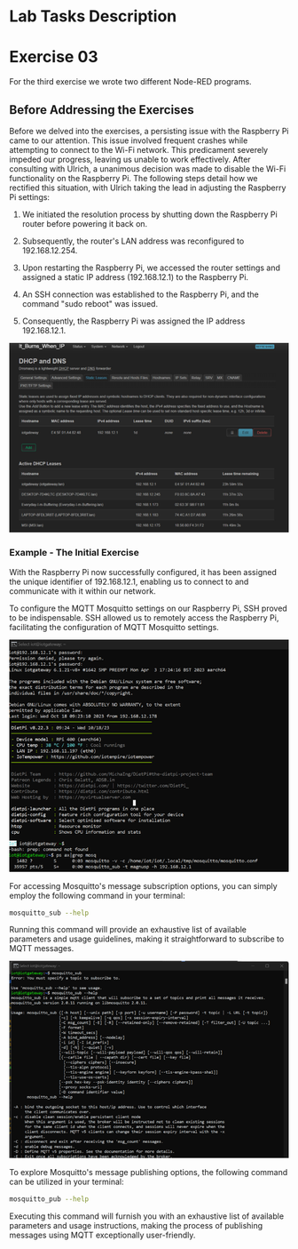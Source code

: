 # Lab Tasks Description

# Exercise 03

For the third exercise we wrote two different Node-RED programs.

## Before Addressing the Exercises

Before we delved into the exercises, a persisting issue with the Raspberry Pi came to our attention. This issue involved frequent crashes while attempting to connect to the Wi-Fi network. This predicament severely impeded our progress, leaving us unable to work effectively. After consulting with Ulrich, a unanimous decision was made to disable the Wi-Fi functionality on the Raspberry Pi. The following steps detail how we rectified this situation, with Ulrich taking the lead in adjusting the Raspberry Pi settings:

1. We initiated the resolution process by shutting down the Raspberry Pi router before powering it back on.

2. Subsequently, the router's LAN address was reconfigured to 192.168.12.254.

3. Upon restarting the Raspberry Pi, we accessed the router settings and assigned a static IP address (192.168.12.1) to the Raspberry Pi.

4. An SSH connection was established to the Raspberry Pi, and the command "sudo reboot" was issued.

5. Consequently, the Raspberry Pi was assigned the IP address 192.168.12.1.

![Raspberry Pi Fix](../../pictures/activity03/raspberrypi_fix.png)

### Example - The Initial Exercise

With the Raspberry Pi now successfully configured, it has been assigned the unique identifier of 192.168.12.1, enabling us to connect to and communicate with it within our network.

To configure the MQTT Mosquitto settings on our Raspberry Pi, SSH proved to be indispensable. SSH allowed us to remotely access the Raspberry Pi, facilitating the configuration of MQTT Mosquitto settings.

![Mosquitto Configuration](../../pictures/activity03/mosquitto1.png)

For accessing Mosquitto's message subscription options, you can simply employ the following command in your terminal:

```bash
mosquitto_sub --help
```

Running this command will provide an exhaustive list of available parameters and usage guidelines, making it straightforward to subscribe to MQTT messages.

![Mosquitto Subscription Options](../../pictures/activity03/mosquitto2.png)

To explore Mosquitto's message publishing options, the following command can be utilized in your terminal:

```bash
mosquitto_pub --help
```

Executing this command will furnish you with an exhaustive list of available parameters and usage instructions, making the process of publishing messages using MQTT exceptionally user-friendly.


